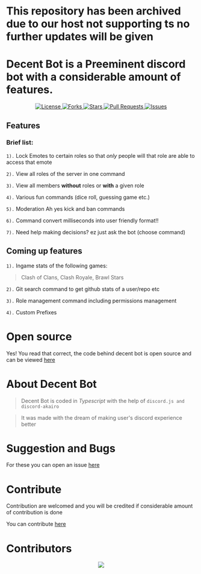 # This repository has been archived due to our host not supporting ts no further updates will be given

# **Decent Bot** is a Preeminent discord bot with a considerable amount of features.
<p align="center">
  <a href="https://github.com/Dhruvin-Purohit/The-Overseer/blob/master/LICENSE" target="blank">
  <img src="https://img.shields.io/github/license/Dhruvin-Purohit/The-Overseer?style=for-the-badge&color="success"" alt="License">
  </a>
  <a href="https://github.com/Dhruvin-Purohit/The-Overseer/fork" target="blank">
  <img src="https://img.shields.io/github/forks/Dhruvin-Purohit/The-Overseer?style=for-the-badge&color="success"" alt="Forks">
  </a>
  <a href="https://github.com/Dhruvin-Purohit/The-Overseer/stargazers" target="blank">
  <img src="https://img.shields.io/github/stars/Dhruvin-Purohit/The-Overseer?style=for-the-badge&color="success"" alt="Stars">
  </a>
  <a href="https://github.com/Dhruvin-Purohit/The-Overseer/pulls" target="blank">
  <img src="https://img.shields.io/github/issues-pr/Dhruvin-Purohit/The-Overseer?style=for-the-badge&color="success"" alt="Pull Requests">
  </a>
  <a href="https://github.com/Dhruvin-Purohit/The-Overseer/issues" target="blank">
  <img src="https://img.shields.io/github/issues/Dhruvin-Purohit/The-Overseer?style=for-the-badge&color="success"" alt="Issues">
  </a>
</p>

## Features
### Brief list:
`1).` Lock Emotes to certain roles so that *only* people will that role are able to access that emote

`2).` View all roles of the server in one command

`3).` View all members **without** roles or **with** a given role

`4).` Various fun commands (dice roll, guessing game etc.)

`5).` Moderation Ah yes kick and ban commands

`6).` Command convert milliseconds into user friendly format!!

`7).` Need help making decisions? ez just ask the bot (choose command)

## Coming up features
`1).` Ingame stats of the following games:
> Clash of Clans,
> Clash Royale,
> Brawl Stars

`2).` Git search command to get github stats of a user/repo etc

`3).` Role management command including permissions management

`4).` Custom Prefixes

# Open source
Yes! You read that correct, the code behind decent bot is open source and can be viewed [here](https://github.com/Dhruvin-Purohit/The-Overseer "Github Repository")

# About Decent Bot
> Decent Bot is coded in *Typescript* with the help of `discord.js and discord-akairo`

> It was made with the dream of making user's discord experience better

# Suggestion and Bugs
For these you can open an issue [here](https://github.com/Dhruvin-Purohit/The-Overseer/issues/new "Github Repository")

# Contribute
Contribution are welcomed and you will be credited if considerable amount of contribution is done

You can contribute [here](https://github.com/Dhruvin-Purohit/The-Overseer "Github Repository")

# Contributors
<p align="center">
<a href="https://github.com/Dhruvin-Purohit/The-Overseer/graphs/contributors">
  <img src="https://contributors-img.web.app/image?repo=Dhruvin-Purohit/The-Overseer" />
</a>
</p>

